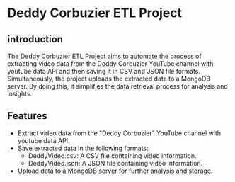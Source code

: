 # Deddy Corbuzier ETL Project

## introduction
The Deddy Corbuzier ETL Project aims to automate the process of extracting video data from the Deddy Corbuzier YouTube channel with youtube data API and then saving it in CSV and JSON file formats. Simultaneously, the project uploads the extracted data to a MongoDB server. By doing this, it simplifies the data retrieval process for analysis and insights.

## Features
- Extract video data from the "Deddy Corbuzier" YouTube channel with youtube data API.
- Save extracted data in the following formats:
    - DeddyVideo.csv: A CSV file containing video information.
    - DeddyVideo.json: A JSON file containing video information.
- Upload data to a MongoDB server for further analysis and storage.